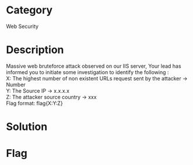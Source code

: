 # Category
Web Security
# Description
Massive web bruteforce attack observed on our IIS server, Your lead has informed you to initiate some investigation to identify the following :</br>
X: The highest number of non existent URLs request sent by the attacker → Number</br>
Y: The Source IP → x.x.x.x</br>
Z: The attacker source country → xxx</br>
Flag format: flag{X:Y:Z}</br>
# Solution 

# Flag